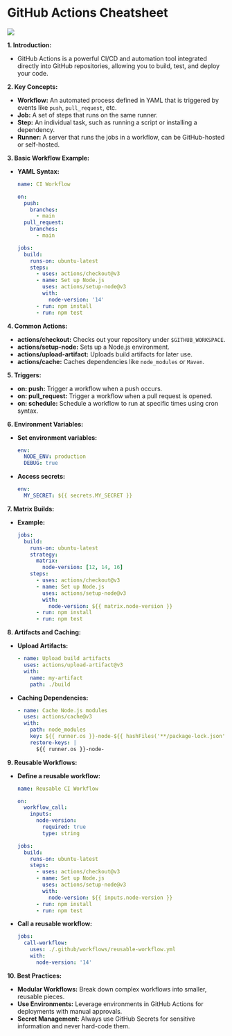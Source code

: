 # GitHub Actions Cheatsheet

![](https://imgur.com/GMwRo18.png)

**1. Introduction:**

- GitHub Actions is a powerful CI/CD and automation tool integrated directly into GitHub repositories, allowing you to build, test, and deploy your code.

**2. Key Concepts:**

- **Workflow:** An automated process defined in YAML that is triggered by events like `push`, `pull_request`, etc.
- **Job:** A set of steps that runs on the same runner.
- **Step:** An individual task, such as running a script or installing a dependency.
- **Runner:** A server that runs the jobs in a workflow, can be GitHub-hosted or self-hosted.

**3. Basic Workflow Example:**

- **YAML Syntax:**

  ```yaml
  name: CI Workflow

  on:
    push:
      branches:
        - main
    pull_request:
      branches:
        - main

  jobs:
    build:
      runs-on: ubuntu-latest
      steps:
        - uses: actions/checkout@v3
        - name: Set up Node.js
          uses: actions/setup-node@v3
          with:
            node-version: '14'
        - run: npm install
        - run: npm test
  ```

**4. Common Actions:**

- **actions/checkout:** Checks out your repository under `$GITHUB_WORKSPACE`.
- **actions/setup-node:** Sets up a Node.js environment.
- **actions/upload-artifact:** Uploads build artifacts for later use.
- **actions/cache:** Caches dependencies like `node_modules` or `Maven`.

**5. Triggers:**

- **on: push:** Trigger a workflow when a push occurs.
- **on: pull_request:** Trigger a workflow when a pull request is opened.
- **on: schedule:** Schedule a workflow to run at specific times using cron syntax.

**6. Environment Variables:**

- **Set environment variables:**

  ```yaml
  env:
    NODE_ENV: production
    DEBUG: true
  ```

- **Access secrets:**

  ```yaml
  env:
    MY_SECRET: ${{ secrets.MY_SECRET }}
  ```

**7. Matrix Builds:**

- **Example:**

  ```yaml
  jobs:
    build:
      runs-on: ubuntu-latest
      strategy:
        matrix:
          node-version: [12, 14, 16]
      steps:
        - uses: actions/checkout@v3
        - name: Set up Node.js
          uses: actions/setup-node@v3
          with:
            node-version: ${{ matrix.node-version }}
        - run: npm install
        - run: npm test
  ```

**8. Artifacts and Caching:**

- **Upload Artifacts:**

  ```yaml
  - name: Upload build artifacts
    uses: actions/upload-artifact@v3
    with:
      name: my-artifact
      path: ./build
  ```

- **Caching Dependencies:**

  ```yaml
  - name: Cache Node.js modules
    uses: actions/cache@v3
    with:
      path: node_modules
      key: ${{ runner.os }}-node-${{ hashFiles('**/package-lock.json') }}
      restore-keys: |
        ${{ runner.os }}-node-
  ```

**9. Reusable Workflows:**

- **Define a reusable workflow:**

  ```yaml
  name: Reusable CI Workflow

  on:
    workflow_call:
      inputs:
        node-version:
          required: true
          type: string

  jobs:
    build:
      runs-on: ubuntu-latest
      steps:
        - uses: actions/checkout@v3
        - name: Set up Node.js
          uses: actions/setup-node@v3
          with:
            node-version: ${{ inputs.node-version }}
        - run: npm install
        - run: npm test
  ```

- **Call a reusable workflow:**

  ```yaml
  jobs:
    call-workflow:
      uses: ./.github/workflows/reusable-workflow.yml
      with:
        node-version: '14'
  ```

**10. Best Practices:**

- **Modular Workflows:** Break down complex workflows into smaller, reusable pieces.
- **Use Environments:** Leverage environments in GitHub Actions for deployments with manual approvals.
- **Secret Management:** Always use GitHub Secrets for sensitive information and never hard-code them.
